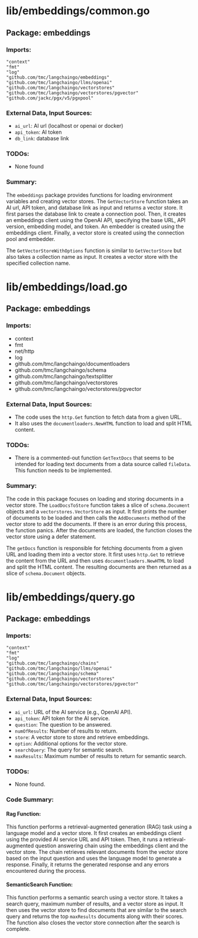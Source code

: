 # lib/embeddings/common.go  
## Package: embeddings  
  
### Imports:  
  
```  
"context"  
"fmt"  
"log"  
"github.com/tmc/langchaingo/embeddings"  
"github.com/tmc/langchaingo/llms/openai"  
"github.com/tmc/langchaingo/vectorstores"  
"github.com/tmc/langchaingo/vectorstores/pgvector"  
"github.com/jackc/pgx/v5/pgxpool"  
```  
  
### External Data, Input Sources:  
  
- `ai_url`: AI url (localhost or openai or docker)  
- `api_token`: AI token  
- `db_link`: database link  
  
### TODOs:  
  
- None found  
  
### Summary:  
  
The `embeddings` package provides functions for loading environment variables and creating vector stores. The `GetVectorStore` function takes an AI url, API token, and database link as input and returns a vector store. It first parses the database link to create a connection pool. Then, it creates an embeddings client using the OpenAI API, specifying the base URL, API version, embedding model, and token. An embedder is created using the embeddings client. Finally, a vector store is created using the connection pool and embedder.  
  
The `GetVectorStoreWithOptions` function is similar to `GetVectorStore` but also takes a collection name as input. It creates a vector store with the specified collection name.  
  
# lib/embeddings/load.go  
## Package: embeddings  
  
### Imports:  
  
- context  
- fmt  
- net/http  
- log  
- github.com/tmc/langchaingo/documentloaders  
- github.com/tmc/langchaingo/schema  
- github.com/tmc/langchaingo/textsplitter  
- github.com/tmc/langchaingo/vectorstores  
- github.com/tmc/langchaingo/vectorstores/pgvector  
  
### External Data, Input Sources:  
  
- The code uses the `http.Get` function to fetch data from a given URL.  
- It also uses the `documentloaders.NewHTML` function to load and split HTML content.  
  
### TODOs:  
  
- There is a commented-out function `GetTextDocs` that seems to be intended for loading text documents from a data source called `fileData`. This function needs to be implemented.  
  
### Summary:  
  
The code in this package focuses on loading and storing documents in a vector store. The `LoadDocsToStore` function takes a slice of `schema.Document` objects and a `vectorstores.VectorStore` as input. It first prints the number of documents to be loaded and then calls the `AddDocuments` method of the vector store to add the documents. If there is an error during this process, the function panics. After the documents are loaded, the function closes the vector store using a defer statement.  
  
The `getDocs` function is responsible for fetching documents from a given URL and loading them into a vector store. It first uses `http.Get` to retrieve the content from the URL and then uses `documentloaders.NewHTML` to load and split the HTML content. The resulting documents are then returned as a slice of `schema.Document` objects.  
  
# lib/embeddings/query.go  
## Package: embeddings  
  
### Imports:  
  
```  
"context"  
"fmt"  
"log"  
"github.com/tmc/langchaingo/chains"  
"github.com/tmc/langchaingo/llms/openai"  
"github.com/tmc/langchaingo/schema"  
"github.com/tmc/langchaingo/vectorstores"  
"github.com/tmc/langchaingo/vectorstores/pgvector"  
```  
  
### External Data, Input Sources:  
  
- `ai_url`: URL of the AI service (e.g., OpenAI API).  
- `api_token`: API token for the AI service.  
- `question`: The question to be answered.  
- `numOfResults`: Number of results to return.  
- `store`: A vector store to store and retrieve embeddings.  
- `option`: Additional options for the vector store.  
- `searchQuery`: The query for semantic search.  
- `maxResults`: Maximum number of results to return for semantic search.  
  
### TODOs:  
  
- None found.  
  
### Code Summary:  
  
#### Rag Function:  
  
This function performs a retrieval-augmented generation (RAG) task using a language model and a vector store. It first creates an embeddings client using the provided AI service URL and API token. Then, it runs a retrieval-augmented question answering chain using the embeddings client and the vector store. The chain retrieves relevant documents from the vector store based on the input question and uses the language model to generate a response. Finally, it returns the generated response and any errors encountered during the process.  
  
#### SemanticSearch Function:  
  
This function performs a semantic search using a vector store. It takes a search query, maximum number of results, and a vector store as input. It then uses the vector store to find documents that are similar to the search query and returns the top `maxResults` documents along with their scores. The function also closes the vector store connection after the search is complete.  
  
